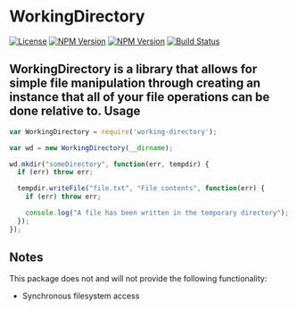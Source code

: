 WorkingDirectory
================
[![License][license-image]][license-url]
[![NPM Version][npm-version-image]][npm-url]
[![NPM Version][tag-version-image]][github-url]
[![Build Status][build-image]][build-url]

WorkingDirectory is a library that allows for simple file manipulation through
creating an instance that all of your file operations can be done relative to.
Usage
-----
```javascript
var WorkingDirectory = require('working-directory');

var wd = new WorkingDirectory(__dirname);

wd.mkdir("someDirectory", function(err, tempdir) {
  if (err) throw err;

  tempdir.writeFile("file.txt", "File contents", function(err) {
    if (err) throw err;

    console.log("A file has been written in the temporary directory");
  });
});
```
Notes
-----
This package does not and will not provide the following functionality:
* Synchronous filesystem access

[license-url]: https://github.com/terribleplan/WorkingDirectory/blob/master/LICENSE
[npm-url]: https://npmjs.org/package/working-directory
[build-url]: https://travis-ci.org/terribleplan/WorkingDirectory
[github-url]: https://github.com/terribleplan/WorkingDirectory
[license-image]: http://img.shields.io/npm/l/working-directory.svg
[build-image]: http://img.shields.io/travis/terribleplan/WorkingDirectory.svg
[npm-version-image]: http://img.shields.io/npm/v/working-directory.svg
[tag-version-image]: http://img.shields.io/github/tag/terribleplan/WorkingDirectory.svg
